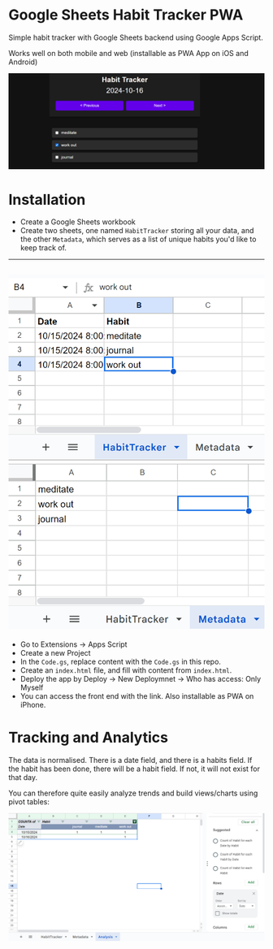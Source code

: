 # Google Sheets Habit Tracker PWA

Simple habit tracker with Google Sheets backend using Google Apps Script.

Works well on both mobile and web (installable as PWA App on iOS and Android)

![Desktop UI](DesktopUI.png)

# Installation

- Create a Google Sheets workbook
- Create two sheets, one named `HabitTracker` storing all your data, and the other `Metadata`, which serves as a list of unique habits you'd like to keep track of.

---

![Habit Tracker Sheet](HabitTrackerSheet.png)![Metadata Sheet](MetadataSheet.png)
---
- Go to Extensions -> Apps Script
- Create a new Project
- In the `Code.gs`, replace content with the `Code.gs` in this repo.
- Create an `index.html` file, and fill with content from `index.html`.
- Deploy the app by Deploy -> New Deploymnet -> Who has access: Only Myself
- You can access the front end with the link. Also installable as PWA on iPhone. 


# Tracking and Analytics

The data is normalised. There is a date field, and there is a habits field. If the habit has been done, there will be a habit field. If not, it will not exist for that day. 

You can therefore quite easily analyze trends and build views/charts using pivot tables:

![Pivot Table](PivotTable.png)

